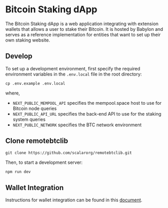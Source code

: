 # Bitcoin Staking dApp

The Bitcoin Staking dApp is a web application integrating with extension
wallets that allows a user to stake their Bitcoin. It is hosted by Babylon and
serves as a reference implementation for entities that want to set up their own
staking website.

## Develop

To set up a development environment, first specify the required environment
variables in the `.env.local` file in the root directory:

```
cp .env.example .env.local
```

where,

- `NEXT_PUBLIC_MEMPOOL_API` specifies the mempool.space host to use for Bitcoin
  node queries
- `NEXT_PUBLIC_API_URL` specifies the back-end API to use for the staking
  system queries
- `NEXT_PUBLIC_NETWORK` specifies the BTC network environment

## Clone remotebtclib

```
git clone https://github.com/scalarorg/remotebtclib.git
```

Then, to start a development server:

```bash
npm run dev
```

## Wallet Integration

Instructions for wallet integration can be found in this
[document](./docs/WalletIntegration.md).
